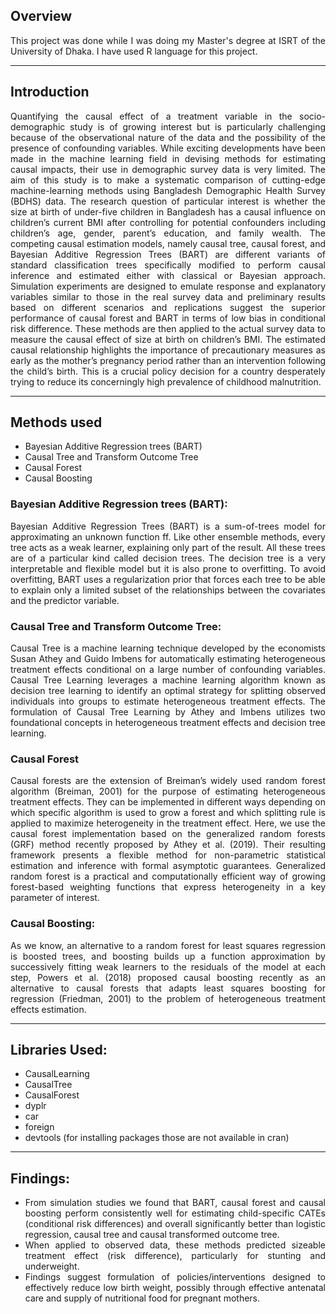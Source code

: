 ## Overview
<div align= "justify">This project was done while I was doing my Master's degree at ISRT of the University of Dhaka. I have used R language for this project.
 
 
 --------------------
 
## Introduction
<div align= "justify">Quantifying the causal effect of a treatment variable in the socio-demographic study is of growing interest but is particularly challenging because of the observational nature of the data and the possibility of the presence of confounding variables. While exciting developments have been made in the machine learning field in devising methods for estimating causal impacts, their use in demographic survey data is very limited. The aim of this study is to make a systematic comparison of cutting-edge machine-learning methods using Bangladesh Demographic Health Survey (BDHS) data. The research question of particular interest is whether the size at birth of under-five children in Bangladesh has a causal influence on children’s current BMI after controlling for potential confounders including children’s age, gender, parent’s education, and family wealth. The competing causal estimation models, namely causal tree, causal forest, and Bayesian Additive Regression Trees (BART) are different variants of standard classification trees specifically modified to perform causal inference and estimated either with classical or Bayesian approach. Simulation experiments are designed to emulate response and explanatory variables similar to those in the real survey data and preliminary results based on different scenarios and replications suggest the superior performance of causal forest and BART in terms of low bias in conditional risk difference. These methods are then applied to the actual survey data to measure the causal effect of size at birth on children’s BMI. The estimated causal relationship highlights the importance of precautionary measures as early as the mother’s pregnancy period rather than an intervention following the child’s birth. This is a crucial policy decision for a country desperately trying to reduce its concerningly high prevalence of childhood malnutrition.</div> 

----------------------------

## Methods used 

*	Bayesian Additive Regression trees (BART)
*	Causal Tree and Transform Outcome Tree
*	Causal Forest
*	Causal Boosting



###	Bayesian Additive Regression trees (BART): 
<div align= "justify">Bayesian Additive Regression Trees (BART) is a sum-of-trees model for approximating an unknown function ff. Like other ensemble methods, every tree acts as a weak learner, explaining only part of the result. All these trees are of a particular kind called decision trees. The decision tree is a very interpretable and flexible model but it is also prone to overfitting. To avoid overfitting, BART uses a regularization prior that forces each tree to be able to explain only a limited subset of the relationships between the covariates and the predictor variable.</div> 

###	Causal Tree and Transform Outcome Tree: 
<div align= "justify">Causal Tree is a machine learning technique developed by the economists Susan Athey and Guido Imbens for automatically estimating heterogeneous treatment effects conditional on a large number of confounding variables. Causal Tree Learning leverages a machine learning algorithm known as decision tree learning to identify an optimal strategy for splitting observed individuals into groups to estimate heterogeneous treatment effects. The formulation of Causal Tree Learning by Athey and Imbens utilizes two foundational concepts in heterogeneous treatment effects and decision tree learning.</div> 


### Causal Forest
<div align= "justify">Causal forests are the extension of Breiman’s widely used random forest algorithm (Breiman, 2001) for the purpose of estimating heterogeneous treatment effects. They can be implemented in different ways depending on which specific algorithm is used to grow a forest and which splitting rule is applied to maximize heterogeneity in the treatment effect. Here, we use the causal forest implementation based on the generalized random forests (GRF) method recently proposed by Athey et al. (2019). Their resulting framework presents a flexible method for non-parametric statistical estimation and inference with formal asymptotic guarantees. Generalized random forest is a practical and computationally efficient way of growing forest-based weighting functions that express heterogeneity in a key parameter of interest.</div> 

###	Causal Boosting: 
<div align= "justify">As we know, an alternative to a random forest for least squares regression is boosted trees, and boosting builds up a function approximation by successively fitting weak learners to the residuals of the model at each step, Powers et al. (2018) proposed causal boosting recently as an alternative to causal forests that adapts least squares boosting for regression (Friedman, 2001) to the problem of heterogeneous treatment effects estimation.</div> 


---------------------

## Libraries Used:
* CausalLearning
* CausalTree
* CausalForest
* dyplr
* car
* foreign
* devtools (for installing packages those are not available in cran)

--------------------------

## Findings: 
* <div align= "justify">From simulation studies we found that BART, causal forest and causal boosting perform consistently well for estimating child-specific CATEs (conditional risk differences) and overall significantly better than logistic regression, causal tree and causal transformed outcome tree.</div> 
* <div align= "justify">When applied to observed data, these methods predicted sizeable treatment effect (risk difference), particularly for stunting and underweight.</div>
* <div align= "justify">Findings suggest formulation of policies/interventions designed to effectively reduce low birth weight, possibly through effective antenatal care and supply of nutritional food for pregnant mothers.</div>
